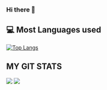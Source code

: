 ### Hi there 👋

<!--
**abeeraftab123/abeeraftab123** is a ✨ _special_ ✨ repository because its `README.md` (this file) appears on your GitHub profile.

Here are some ideas to get you started:

- 🔭 I’m currently working on ...
- 🌱 I’m currently learning ...
- 👯 I’m looking to collaborate on ...
- 🤔 I’m looking for help with ...
- 💬 Ask me about ...
- 📫 How to reach me: ...
- 😄 Pronouns: ...
- ⚡ Fun fact: ...
-->

## :computer: Most Languages used
[![Top Langs](https://github-readme-stats.vercel.app/api/top-langs/?username=abeeraftab123&layout=compact)](https://github.com/abeeraftab123/github-readme-stats)

## MY GIT STATS
<img src="https://github-readme-stats.vercel.app/api?username=abeeraftab123&&show_icons=true&count_private=true&theme=radical"/>

<img src="https://github-readme-streak-stats.herokuapp.com/?user=abeeraftab123&theme=radical"/>
